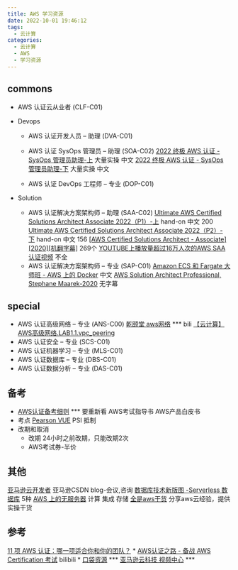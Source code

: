 ```yaml
---
title: AWS 学习资源
date: 2022-10-01 19:46:12
tags:
  - 云计算
categories:
  - 云计算  
  - AWS
  - 学习资源  
---
```


<p></p>
<!-- more -->

## commons
+ AWS 认证云从业者 (CLF-C01)

+ Devops
  + AWS 认证开发人员 – 助理 (DVA-C01) 
  + AWS 认证 SysOps 管理员 – 助理 (SOA-C02)
   [2022 终极 AWS 认证 - SysOps 管理员助理-上](https://www.bilibili.com/video/BV15U4y1S73s/) 大量实操 中文
   [2022 终极 AWS 认证 - SysOps 管理员助理-下](https://www.bilibili.com/video/BV1F3411N7TJ/) 大量实操 中文

  + AWS 认证 DevOps 工程师 – 专业 (DOP-C01)

+ Solution
  + AWS 认证解决方案架构师 – 助理 (SAA-C02)
    [Ultimate AWS Certified Solutions Architect Associate 2022（P1）-上](https://www.bilibili.com/video/BV1wR4y1F7YM/) hand-on 中文 200
    [Ultimate AWS Certified Solutions Architect Associate 2022（P2）- 下](https://www.bilibili.com/video/BV16L4y177kj/) hand-on 中文 156
    [[AWS Certified Solutions Architect - Associate][2020][机翻字幕]](https://www.bilibili.com/video/BV12K411p7uy/) 269个
    [YOUTUBE上播放量超过16万人次的AWS SAA认证视频](https://www.bilibili.com/video/BV1K7411H7xm/) 不全
  + AWS 认证解决方案架构师 – 专业 (SAP-C01)
    [Amazon ECS 和 Fargate 大师班 - AWS 上的 Docker](https://www.bilibili.com/video/BV1nR4y1N72u/) 中文
    [AWS Solution Architect Professional, Stephane Maarek-2020](https://www.bilibili.com/video/BV1S541187uv/) 无字幕

## special
+ AWS 认证高级网络 – 专业 (ANS-C00)
  [乾颐堂 aws网络](https://space.bilibili.com/412127397/search/video?keyword=aws) *** bili
  [【云计算】AWS高级网络.LAB1.1.vpc_peering](https://www.bilibili.com/video/BV1CG41137bx/) 
+ AWS 认证安全 – 专业 (SCS-C01)
+ AWS 认证机器学习 – 专业 (MLS-C01)
+ AWS 认证数据库 – 专业 (DBS-C01)
+ AWS 认证数据分析 – 专业 (DAS-C01)

## 备考
+ [AWS认证备考细则](https://www.bilibili.com/video/BV1ph411y7TQ/) *** 要重新看
AWS考试指导书
AWS产品白皮书
+ 考点
  [Pearson VUE](https://www.pearsonvue.com.cn/aws)
  PSI 抵制
+ 改期和取消 
  + 改期
    24小时之前改期，只能改期2次 
  + AWS考试券-半价  

## 其他
[亚马逊云开发者](https://blog.csdn.net/awschina?type=blog)  亚马逊CSDN blog-会议,咨询
[数据库技术新版图 -Serverless 数据库](https://www.infoq.cn/article/bTU5aTNWu2jyHlS5e6Qq)  5种
[AWS 上的无服务器](https://aws.amazon.com/cn/serverless/)  计算 集成 存储
[全是aws干货](https://www.zhihu.com/column/c_1347591909771182080) 分享aws云经验，提供实操干货

## 参考
[11 项 AWS 认证：哪一项适合你和你的团队？](https://www.xiaoheiwoo.com/choosing-the-right-aws-certification/) *
[AWS认证之路 - 备战 AWS Certification 考试](https://www.bilibili.com/video/BV1gU4y177TE/) bilibili  *
[口袋资源](https://www.koudaizy.com) ***
[亚马逊云科技 视频中心](https://aws.amazon.bokecc.com/) *** 

